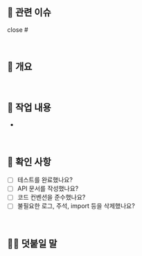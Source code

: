 ## 🎫 관련 이슈
[//]: # (다음 키워드를 사용하면 해당 PR을 머지할 때 자동으로 이슈를 닫을 수 있습니다.)
[//]: # (keyword: close|closes|closed|resolve|resolves|resolved|fix|fixes|fixed)
[//]: # (예시: close #1)

close #

<br>

## 📄 개요
[//]: # (작업 내용을 간단히 요약해서 적습니다.)
[//]: # (예시: 유저 회원가입 기능을 만들었습니다.)

>
<br>

## 🔨 작업 내용
[//]: # (작업 내용을 자세하게 적습니다.)
[//]: # (붙임표 "-" 을 사용해서 목록을 만듭니다.)
[//]: # (예시: 유저 회원가입 API를 만들었습니다.)

-


<br>

## 🏁 확인 사항
[//]: # (PR을 보내기 전 다음 사항을 확인해주세요.)
[//]: # (해당 사항을 모두 이행해야 머지할 수 있습니다.)
[//]: # (- [x] 를 사용해서 완료로 표시할 수 있습니다.)

- [ ] 테스트를 완료했나요?
- [ ] API 문서를 작성했나요?
- [ ] 코드 컨벤션을 준수했나요?
- [ ] 불필요한 로그, 주석, import 등을 삭제했나요?

<br>

## 🙋🏻 덧붙일 말
[//]: # (다음 사항이 있다면 적어주세요.)
[//]: # (PR에 대한 추가 설명)
[//]: # (중점적으로 리뷰받고 싶은 부분)
[//]: # (기타 등등)